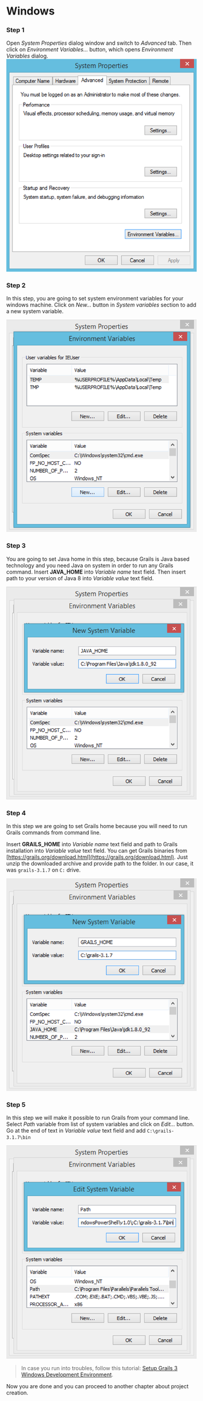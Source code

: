 # Windows

### Step 1
Open *System Properties* dialog window and switch to *Advanced* tab. Then click on *Environment Variables...* button, which opens *Environment Variables* dialog. 
![](windows-advanced.png)

### Step 2

In this step, you are going to set system environment variables for your windows machine. Click on *New...* button in *System variables* section to add a new system variable.

![](windows-env-var1.png)

### Step 3

You are going to set Java home in this step, because Grails is Java based technology and you need Java on system in order to run any Grails command. Insert **JAVA_HOME** into *Variable name* text field. Then insert path to your version of Java 8 into *Variable value* text field.

![](windows-javahome.png)

### Step 4

In this step we are going to set Grails home because you will need to run Grails commands from command line. 

Insert **GRAILS_HOME** into *Variable name* text field and path to Grails installation into *Variable value* text field. You can get Grails binaries from [https://grails.org/download.html](https://grails.org/download.html). Just unzip the downloaded archive and provide path to the folder. In our case, it was ```grails-3.1.7``` on ```C:``` drive.

![](windows-grails-home.png)

### Step 5

In this step we will make it possible to run Grails from your command line. Select *Path* variable from list of system variables and click on *Edit...* button. Go at the end of text in *Variable value* text field and add ```C:\grails-3.1.7\bin```

![](windows-path.png)


> In case you run into troubles, follow this tutorial: [Setup Grails 3 Windows Development Environment](http://grails.asia/grails-3-tutorial-setup-your-windows-development-environment).

Now you are done and you can proceed to another chapter about project creation.